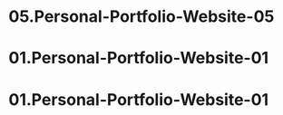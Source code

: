 # 05.Personal-Portfolio-Website-05
# 01.Personal-Portfolio-Website-01
# 01.Personal-Portfolio-Website-01
